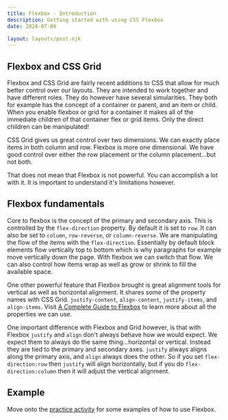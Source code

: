 ```yaml
---
title: Flexbox - Introduction
description: Getting started with using CSS Flexbox
date: 2024-07-09

layout: layouts/post.njk
---
```


## Flexbox and CSS Grid

Flexbox and CSS Grid are fairly recent additions to CSS that allow for much better control over our layouts. They are intended to work together and have different roles. They do however have several simularities. They both for example has the concept of a container or parent, and an item or child. When you enable flexbox or grid for a container it makes all of the immediate children of that container flex or grid items. Only the direct children can be manipulated!

CSS Grid gives us great control over two dimensions. We can exactly place items in both column and row. Flexbox is more one dimensional. We have good control over either the row placement or the column placement...but not both.

That does not mean that Flexbox is not powerful.  You can accomplish a lot with it. It is important to understand it's limitations however.

## Flexbox fundamentals

Core to flexbox is the concept of the primary and secondary axis.  This is controlled by the `flex-direction` property. By default it is set to `row`. It can also be set to `column`, `row-reverse`, or `column-reverse`. We are manipulating the flow of the items with the `flex-direction`.  Essentially by default block elements flow vertically top to bottom which is why paragraphs for example move vertically down the page. With flexbox we can switch that flow.  We can also control how items wrap as well as grow or shrink to fill the available space.

One other powerful feature that Flexbox brought is great alignment tools for vertical as well as horizontal alignment.  It shares some of the property names with CSS Grid. `justify-content`, `align-content`, `justify-items`, and `align-items`.  Visit [A Complete Guide to Flexbox](https://css-tricks.com/snippets/css/a-guide-to-flexbox/) to learn more about all the properties we can use.

One important difference with Flexbox and Grid however, is that with Flexbox `justify` and `align` don't always behave how we would expect. We expect them to always do the same thing...horizontal or vertical. Instead they are tied to the primary and secondary axes. `justify` always aligns along the primary axis, and `align` always does the other. So if you set `flex-direction:row` then `justify` will align horizontally, but if you do `flex-direction:column` then it will adjust the vertical alignment.

## Example

Move onto the [practice activity](../ponder1) for some examples of how to use Flexbox.
